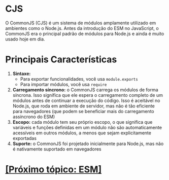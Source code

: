 # CJS

O CommonJS (CJS) é um sistema de módulos amplamente utilizado em ambientes como o Node.js. Antes da introdução do ESM no JavaScript, o CommonJS era o principal padrão de módulos para Node.js e ainda é muito usado hoje em dia.

# Principais Características

1. **Sintaxe:**
    - Para exportar funcionalidades, você usa `module.exports`
    - Para importar módulos, você usa `require`
2. **Carregamento síncrono:** o CommonJS carrega os módulos de forma síncrona. Isso significa que ele espera o carregamento completo de um módulos antes de continuar a execução do código. Isso é aceitável no Node.js, que roda em ambiente de servidor, mas não é tão eficiente para navegadores (que podem se beneficiar mais do carregamento assíncrono do ESM)
3. **Escopo:** cada módulo tem seu próprio escopo, o que significa que variáveis e funções definidas em um módulo não são automaticamente acessíveis em outros módulos, a menos que sejam explicitamente exportadas
4. **Suporte:** o CommonJS foi projetado inicialmente para Node.js, mas não é nativamente suportado em navegadores

# [[Próximo tópico: ESM]](./ESM.md)